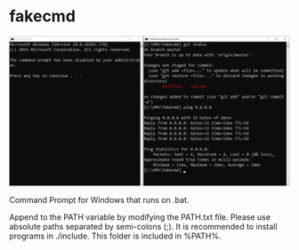 # fakecmd

![Demo](demo.png)

Command Prompt for Windows that runs on .bat.

Append to the PATH variable by modifying the PATH.txt file. Please use absolute paths separated by semi-colons (;).
It is recommended to install programs in ./include. This folder is included in %PATH%.
